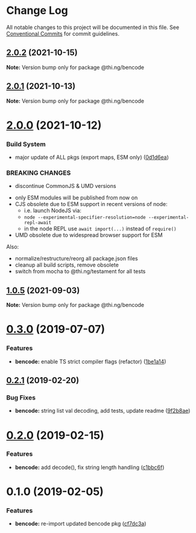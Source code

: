 # Change Log

All notable changes to this project will be documented in this file.
See [Conventional Commits](https://conventionalcommits.org) for commit guidelines.

## [2.0.2](https://github.com/thi-ng/umbrella/compare/@thi.ng/bencode@2.0.1...@thi.ng/bencode@2.0.2) (2021-10-15)

**Note:** Version bump only for package @thi.ng/bencode





## [2.0.1](https://github.com/thi-ng/umbrella/compare/@thi.ng/bencode@2.0.0...@thi.ng/bencode@2.0.1) (2021-10-13)

**Note:** Version bump only for package @thi.ng/bencode





# [2.0.0](https://github.com/thi-ng/umbrella/compare/@thi.ng/bencode@1.0.5...@thi.ng/bencode@2.0.0) (2021-10-12)


### Build System

* major update of ALL pkgs (export maps, ESM only) ([0d1d6ea](https://github.com/thi-ng/umbrella/commit/0d1d6ea9fab2a645d6c5f2bf2591459b939c09b6))


### BREAKING CHANGES

* discontinue CommonJS & UMD versions

- only ESM modules will be published from now on
- CJS obsolete due to ESM support in recent versions of node:
  - i.e. launch NodeJS via:
  - `node --experimental-specifier-resolution=node --experimental-repl-await`
  - in the node REPL use `await import(...)` instead of `require()`
- UMD obsolete due to widespread browser support for ESM

Also:
- normalize/restructure/reorg all package.json files
- cleanup all build scripts, remove obsolete
- switch from mocha to @thi.ng/testament for all tests






##  [1.0.5](https://github.com/thi-ng/umbrella/compare/@thi.ng/bencode@1.0.4...@thi.ng/bencode@1.0.5) (2021-09-03) 

**Note:** Version bump only for package @thi.ng/bencode 

#  [0.3.0](https://github.com/thi-ng/umbrella/compare/@thi.ng/bencode@0.2.17...@thi.ng/bencode@0.3.0) (2019-07-07) 

###  Features 

- **bencode:** enable TS strict compiler flags (refactor) ([1be1a14](https://github.com/thi-ng/umbrella/commit/1be1a14)) 

##  [0.2.1](https://github.com/thi-ng/umbrella/compare/@thi.ng/bencode@0.2.0...@thi.ng/bencode@0.2.1) (2019-02-20) 

###  Bug Fixes 

- **bencode:** string list val decoding, add tests, update readme ([9f2b8ae](https://github.com/thi-ng/umbrella/commit/9f2b8ae)) 

#  [0.2.0](https://github.com/thi-ng/umbrella/compare/@thi.ng/bencode@0.1.1...@thi.ng/bencode@0.2.0) (2019-02-15) 

###  Features 

- **bencode:** add decode(), fix string length handling ([c1bbc6f](https://github.com/thi-ng/umbrella/commit/c1bbc6f)) 

#  0.1.0 (2019-02-05) 

###  Features 

- **bencode:** re-import updated bencode pkg ([cf7dc3a](https://github.com/thi-ng/umbrella/commit/cf7dc3a))
